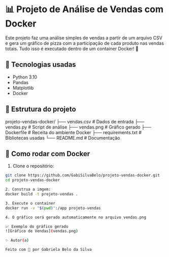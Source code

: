 # 📊 Projeto de Análise de Vendas com Docker

Este projeto faz uma análise simples de vendas a partir de um arquivo CSV e gera um gráfico de pizza com a participação de cada produto nas vendas totais. Tudo isso é executado dentro de um container Docker! 🐳

## 💼 Tecnologias usadas

- Python 3.10
- Pandas
- Matplotlib
- Docker

## 📁 Estrutura do projeto

projeto-vendas-docker/ ├── vendas.csv # Dados de entrada ├── vendas.py # Script de análise ├── vendas.png # Gráfico gerado ├── Dockerfile # Receita do ambiente Docker ├── requirements.txt # Bibliotecas usadas └── README.md # Documentação


## 🚀 Como rodar com Docker

1. Clone o repositório:

```bash
git clone https://github.com/GabiSilvaBelo/projeto-vendas-docker.git
cd projeto-vendas-docker

2. Construa a imgem:
docker build -t projeto-vendas .

3. Execute o container
docker run -v "$(pwd)":/app projeto-vendas

4. O gráfico será gerado automaticamente no arquivo vendas.png

📈 Exemplo do gráfico gerado
![Gráfico de Vendas](vendas.png)

✨ Autor(a)

Feito com 💜 por Gabriela Belo da Silva
